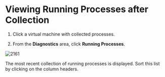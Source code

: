 # Viewing Running Processes after Collection

1.  Click a virtual machine with collected processes.

2.  From the **Diagnostics** area, click **Running Processes**.

![2161](../images/2161.png)

The most recent collection of running processes is displayed. Sort this
list by clicking on the column headers.

